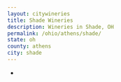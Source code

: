 ```yaml
---
layout: citywineries
title: Shade Wineries
description: Wineries in Shade, OH
permalink: /ohio/athens/shade/
state: oh
county: athens
city: shade
---
```

-
